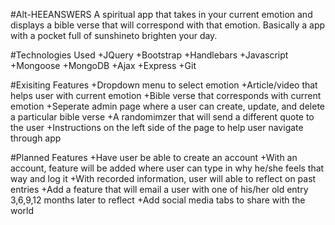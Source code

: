 #Alt-HEEANSWERS
  A spiritual app that takes in your current emotion and displays a bible verse that will correspond with that emotion. Basically a app with a pocket full of sunshineto brighten your day.
  
#Technologies Used
  +JQuery
  +Bootstrap
  +Handlebars
  +Javascript
  +Mongoose
  +MongoDB
  +Ajax
  +Express
  +Git
  
#Exisiting Features 
  +Dropdown menu to select emotion
  +Article/video that helps user with current emotion
  +Bible verse that corresponds with current emotion
  +Seperate admin page where a user can create, update, and delete a particular bible verse
  +A randomimzer that will send a different quote to the user
  +Instructions on the left side of the page to help user navigate through app
  
#Planned Features
  +Have user be able to create an account
  +With an account, feature will be added where user can type in why he/she feels that way and log it
  +With recorded information, user will able to reflect on past entries
  +Add a feature that will email a user with one of his/her old entry 3,6,9,12 months later to reflect
  +Add social media tabs to share with the world
